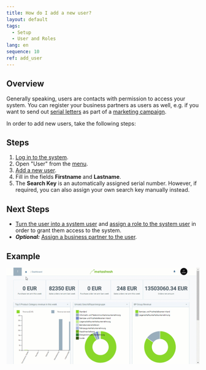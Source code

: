 ```yaml
---
title: How do I add a new user?
layout: default
tags:
  - Setup
  - User and Roles
lang: en
sequence: 10
ref: add_user
---
```


## Overview
Generally speaking, users are contacts with permission to access your system. You can register your business partners as users as well, e.g. if you want to send out [serial letters](Send_out_serial_letters) as part of a [marketing campaign](Create_marketing_campaign).

In order to add new users, take the following steps:

## Steps
1. [Log in to the system](Login).
1. Open "User" from the [menu](Menu).
1. [Add a new user](New_Record_Window).
1. Fill in the fields **Firstname** and **Lastname**.
1. The **Search Key** is an automatically assigned serial number. However, if required, you can also assign your own search key manually instead.

## Next Steps
- [Turn the user into a system user](New_system_user) and [assign a role to the system user](Assign_user_role) in order to grant them access to the system.
- ***Optional:*** [Assign a business partner to the user](Assign_BPartner_to_user).

## Example
![](assets/Add_user.gif)
